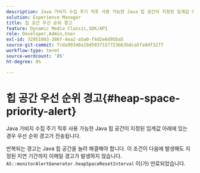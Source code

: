 ```yaml
---
description: Java 가비지 수집 주기 직후 사용 가능한 Java 힙 공간이 지정된 임계값 아래에 있는 경우 우선 순위 경고가 전송됩니다.
solution: Experience Manager
title: 힙 공간 우선 순위 경고
feature: Dynamic Media Classic,SDK/API
role: Developer,Admin,User
exl-id: 32951003-386f-4ea2-a5a0-f4d2e6d95ba5
source-git-commit: fcda99340a18d5037157723bb3bdca5fa9df3277
workflow-type: tm+mt
source-wordcount: '85'
ht-degree: 0%

---
```


# 힙 공간 우선 순위 경고{#heap-space-priority-alert}

Java 가비지 수집 주기 직후 사용 가능한 Java 힙 공간이 지정된 임계값 아래에 있는 경우 우선 순위 경고가 전송됩니다.

반복되는 경고는 Java 힙 공간을 늘려 해결해야 합니다. 이 조건이 다음에 발생해도 지정된 지연 기간까지 이메일 경고가 발생하지 않습니다. `AS::monitorAlertGenerator.heapSpaceResetInterval` 이(가) 만료되었습니다.
